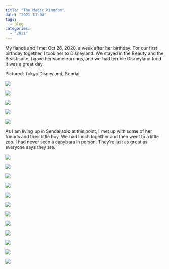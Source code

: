 ```yaml
---
title: "The Magic Kingdom"
date: "2021-11-04"
tags: 
  - Blog
categories: 
  - "2021"
---
```


My fiancé and I met Oct 26, 2020, a week after her birthday. For our first birthday together, I took her to Disneyland. We stayed in the Beauty and the Beast suite, I gave her some earrings, and we had terrible Disneyland food. It was a great day.

Pictured: Tokyo Disneyland, Sendai

![](images/DSCF6452-scaled.jpg)

![](images/DSCF6318-scaled.jpg)

![](images/DSCF6288-scaled.jpg)

![](images/DSCF6259-scaled.jpg)

![](images/DSCF6313-scaled.jpg)

As I am living up in Sendai solo at this point, I met up with some of her friends and their little boy. We had lunch together and then went to a little zoo. I had never seen a capybara in person. They're just as great as everyone says they are.

![](images/DSCF6683-scaled.jpg)

![](images/DSCF5949-scaled.jpg)

![](images/DSCF6858-scaled.jpg)

![](images/DSCF6068-scaled.jpg)

![](images/DSCF6184-scaled.jpg)

![](images/DSCF6028-scaled.jpg)

![](images/DSCF6015-scaled.jpg)

![](images/DSCF6001-scaled.jpg)

![](images/DSCF5954-scaled.jpg)

![](images/DSCF5980-scaled.jpg)

![](images/DSCF5952-scaled.jpg)

![](images/DSCF5962-scaled.jpg)